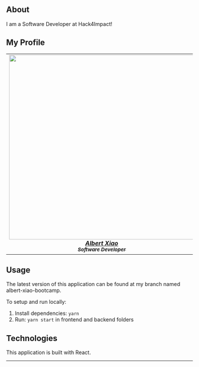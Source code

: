 ## About

I am a Software Developer at Hack4Impact!

## My Profile

<table align="center">
  <tr>
    <td align="center">
      <a href="tacobell.com">
        <img
          src="https://media-exp1.licdn.com/dms/image/C4D03AQHlF2a5vqDK6g/profile-displayphoto-shrink_200_200/0/1608147271244?e=1637193600&v=beta&t=vZNun_YhnfMUomf062n-sgo2u1pVWddyMlxoiTB5wiw"
          width="500px"
        />
        <br />
        <b><i>Albert Xiao</i></b>
        <br />
        <sub><b><i>Software Developer</i></b></sub>
      </a>
    </td>
    </tr>
</table>

## Usage

The latest version of this application can be found at my branch named albert-xiao-bootcamp.

To setup and run locally:

1. Install dependencies: `yarn`
2. Run: `yarn start` in frontend and backend folders

## Technologies

This application is built with React.

<hr />

